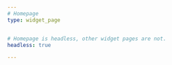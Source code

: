 ```yaml
---
# Homepage
type: widget_page


# Homepage is headless, other widget pages are not.
headless: true

---
```

